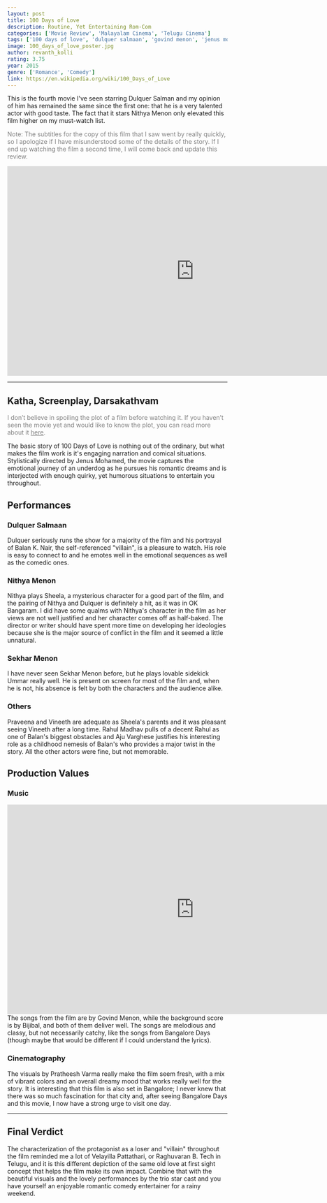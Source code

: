 ```yaml
---
layout: post
title: 100 Days of Love
description: Routine, Yet Entertaining Rom-Com
categories: ['Movie Review', 'Malayalam Cinema', 'Telugu Cinema']
tags: ['100 days of love', 'dulquer salmaan', 'govind menon', 'jenus mohamed', 'malayalam movie review', 'nithya menen', 'sekhar menon']
image: 100_days_of_love_poster.jpg
author: revanth_kolli
rating: 3.75
year: 2015
genre: ['Romance', 'Comedy']
link: https://en.wikipedia.org/wiki/100_Days_of_Love
---
```


This is the fourth movie I've seen starring Dulquer Salman and my opinion of him has remained the same since the first one: that he is a very talented actor with good taste. The fact that it stars Nithya Menon only elevated this film higher on my must-watch list.

<span style="color:#808080;">Note: The subtitles for the copy of this film that I saw went by really quickly, so I apologize if I have misunderstood some of the details of the story. If I end up watching the film a second time, I will come back and update this review. </span>

<iframe width="853" height="480" src="https://www.youtube.com/embed/YiqlXC3XKO0" frameborder="0" allowfullscreen></iframe>

<hr />

<h2><span class="review_header">Katha, Screenplay, Darsakathvam</span></h2>
<span style="color:#808080;">I don’t believe in spoiling the plot of a film before watching it. If you haven’t seen the movie yet and would like to know the plot, you can read more about it <a style="color:#808080;" href="https://en.wikipedia.org/wiki/100_Days_of_Love#Plot" target="_blank">here</a>.</span>

The basic story of 100 Days of Love is nothing out of the ordinary, but what makes the film work is it's engaging narration and comical situations. Stylistically directed by Jenus Mohamed, the movie captures the emotional journey of an underdog as he pursues his romantic dreams and is interjected with enough quirky, yet humorous situations to entertain you throughout.
<h2><span class="review_header">Performances </span></h2>
<h3>Dulquer Salmaan</h3>
Dulquer seriously runs the show for a majority of the film and his portrayal of Balan K. Nair, the self-referenced "villain", is a pleasure to watch. His role is easy to connect to and he emotes well in the emotional sequences as well as the comedic ones.
<h3>Nithya Menon</h3>
Nithya plays Sheela, a mysterious character for a good part of the film, and the pairing of Nithya and Dulquer is definitely a hit, as it was in OK Bangaram. I did have some qualms with Nithya's character in the film as her views are not well justified and her character comes off as half-baked. The director or writer should have spent more time on developing her ideologies because she is the major source of conflict in the film and it seemed a little unnatural.
<h3>Sekhar Menon</h3>
I have never seen Sekhar Menon before, but he plays lovable sidekick Ummar really well. He is present on screen for most of the film and, when he is not, his absence is felt by both the characters and the audience alike.
<h3>Others</h3>
Praveena and Vineeth are adequate as Sheela's parents and it was pleasant seeing Vineeth after a long time. Rahul Madhav pulls of a decent Rahul as one of Balan's biggest obstacles and Aju Varghese justifies his interesting role as a childhood nemesis of Balan's who provides a major twist in the story. All the other actors were fine, but not memorable.
<h2><span class="review_header">Production Values</span></h2>
<h3>Music</h3>
<iframe width="853" height="480" src="https://www.youtube.com/embed/cI7UIlMgT00" frameborder="0" allowfullscreen></iframe>
The songs from the film are by Govind Menon, while the background score is by Bijibal, and both of them deliver well. The songs are melodious and classy, but not necessarily catchy, like the songs from Bangalore Days (though maybe that would be different if I could understand the lyrics).
<h3>Cinematography</h3>
The visuals by Pratheesh Varma really make the film seem fresh, with a mix of vibrant colors and an overall dreamy mood that works really well for the story. It is interesting that this film is also set in Bangalore; I never knew that there was so much fascination for that city and, after seeing Bangalore Days and this movie, I now have a strong urge to visit one day.

<hr />

<h2><span class="review_header">Final Verdict</span></h2>
The characterization of the protagonist as a loser and "villain" throughout the film reminded me a lot of Velayilla Pattathari, or Raghuvaran B. Tech in Telugu, and it is this different depiction of the same old love at first sight concept that helps the film make its own impact. Combine that with the beautiful visuals and the lovely performances by the trio star cast and you have yourself an enjoyable romantic comedy entertainer for a rainy weekend.

